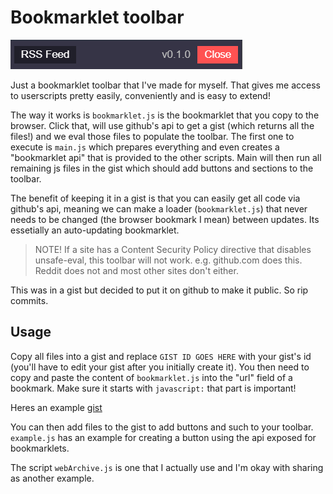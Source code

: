 # Bookmarklet toolbar

![reddit](reddit.png)

Just a bookmarklet toolbar that I've made for myself. That gives me access to userscripts pretty easily, conveniently and is easy to extend!

The way it works is `bookmarklet.js` is the bookmarklet that you copy to the browser. Click that, will use github's api to get a gist (which returns all the files!) and we eval those files to populate the toolbar. The first one to execute is `main.js` which prepares everything and even creates a "bookmarklet api" that is provided to the other scripts. Main will then run all remaining js files in the gist which should add buttons and sections to the toolbar.

The benefit of keeping it in a gist is that you can easily get all code via github's api, meaning we can make a loader (`bookmarklet.js`) that never needs to be changed (the browser bookmark I mean) between updates. Its essetially an auto-updating bookmarklet.

> NOTE! If a site has a Content Security Policy directive that disables unsafe-eval, this toolbar will not work. e.g. github.com does this. Reddit does not and most other sites don't either.

This was in a gist but decided to put it on github to make it public. So rip commits.

## Usage
Copy all files into a gist and replace `GIST ID GOES HERE` with your gist's id (you'll have to edit your gist after you initially create it). You then need to copy and paste the content of `bookmarklet.js` into the "url" field of a bookmark. Make sure it starts with `javascript:` that part is important!

Heres an example [gist](https://gist.github.com/metruzanca/2ce301f639c8005896305a9927b1825f)

You can then add files to the gist to add buttons and such to your toolbar. `example.js` has an example for creating a button using the api exposed for bookmarklets.

The script `webArchive.js` is one that I actually use and I'm okay with sharing as another example.
